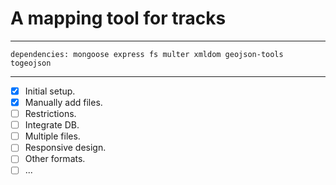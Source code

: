 # A mapping tool for tracks
---

    dependencies: mongoose express fs multer xmldom geojson-tools togeojson

---
- [x] Initial setup.
- [x] Manually add files.
- [ ] Restrictions.
- [ ] Integrate DB.
- [ ] Multiple files.
- [ ] Responsive design.
- [ ] Other formats.
- [ ] ...